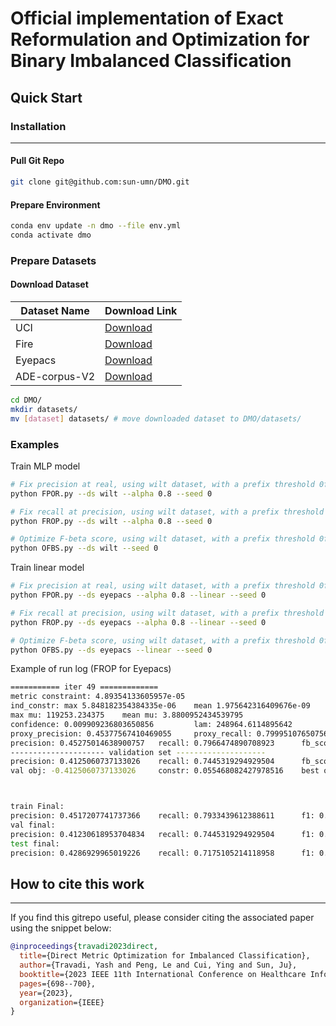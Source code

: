 # Official implementation of Exact Reformulation and Optimization for Binary Imbalanced Classification

## Quick Start

### Installation
___
#### Pull Git Repo
```bash
git clone git@github.com:sun-umn/DMO.git
```

#### Prepare Environment

```bash
conda env update -n dmo --file env.yml
conda activate dmo
```

### Prepare Datasets

#### Download Dataset

| Dataset Name        | Download Link                                                                                   |
|---------------------|------------------------------------------------------------------------------------------------|
| UCI                 | [Download]([https://drive.google.com/drive/folders/1NBHcQohoCJg7gKkvGRC_BCYdCUEwYkq-?usp=drive_link](https://drive.google.com/drive/folders/1YFGuq_9QFSIUysHLWzJX7Et_VXQXPkfh?usp=sharing)) |
| Fire                | [Download](https://www.kaggle.com/datasets/phylake1337/fire-dataset/data)                      |
| Eyepacs             | [Download](https://www.kaggle.com/c/diabetic-retinopathy-detection/)                           |
| ADE-corpus-V2       | [Download](https://huggingface.co/datasets/ade_corpus_v2)                                      |



```bash
cd DMO/
mkdir datasets/
mv [dataset] datasets/ # move downloaded dataset to DMO/datasets/
```


### Examples

Train MLP model
```bash
# Fix precision at real, using wilt dataset, with a prefix threshold 0f 0.8, using a random seed 0
python FPOR.py --ds wilt --alpha 0.8 --seed 0

# Fix recall at precision, using wilt dataset, with a prefix threshold 0f 0.8, using a random seed 0
python FROP.py --ds wilt --alpha 0.8 --seed 0

# Optimize F-beta score, using wilt dataset, with a prefix threshold 0f 0.8, using a random seed 0
python OFBS.py --ds wilt --seed 0
```


Train linear model
```bash
# Fix precision at real, using wilt dataset, with a prefix threshold 0f 0.8, using a random seed 0
python FPOR.py --ds eyepacs --alpha 0.8 --linear --seed 0 

# Fix recall at precision, using wilt dataset, with a prefix threshold 0f 0.8, using a random seed 0
python FROP.py --ds eyepacs --alpha 0.8 --linear --seed 0

# Optimize F-beta score, using wilt dataset, with a prefix threshold 0f 0.8, using a random seed 0
python OFBS.py --ds eyepacs --linear --seed 0
```

Example of run log (FROP for Eyepacs)

```bash
=========== iter 49 =============
metric constraint: 4.89354133605957e-05
ind_constr: max 5.848182354384335e-06    mean 1.975642316409676e-09
max mu: 119253.234375    mean mu: 3.8800952434539795
confidence: 0.009909236803650856         lam: 248964.6114895642
proxy_precision: 0.45377567410469055     proxy_recall: 0.7999510765075684        proxy fb_score: 0.5790709257125854
precision: 0.45275014638900757   recall: 0.7966474890708923      fb_score: 0.5773698687553406
--------------------- validation set --------------------
precision: 0.4125060737133026    recall: 0.7445319294929504      fb_score: 0.5308796167373657
val obj: -0.4125060737133026     constr: 0.055468082427978516    best obj: -0.41230618953704834          best feasible obj: 0



train Final:
precision: 0.4517207741737366    recall: 0.7933439612388611      f1: 0.575664758682251
val final:
precision: 0.41230618953704834   recall: 0.7445319294929504      f1: 0.5307140350341797
test final:
precision: 0.4286929965019226    recall: 0.7175105214118958      f1: 0.5367139577865601

```

## How to cite this work
___

If you find this gitrepo useful, please consider citing the associated paper using the snippet below:
```bibtex
@inproceedings{travadi2023direct,
  title={Direct Metric Optimization for Imbalanced Classification},
  author={Travadi, Yash and Peng, Le and Cui, Ying and Sun, Ju},
  booktitle={2023 IEEE 11th International Conference on Healthcare Informatics (ICHI)},
  pages={698--700},
  year={2023},
  organization={IEEE}
}
```
